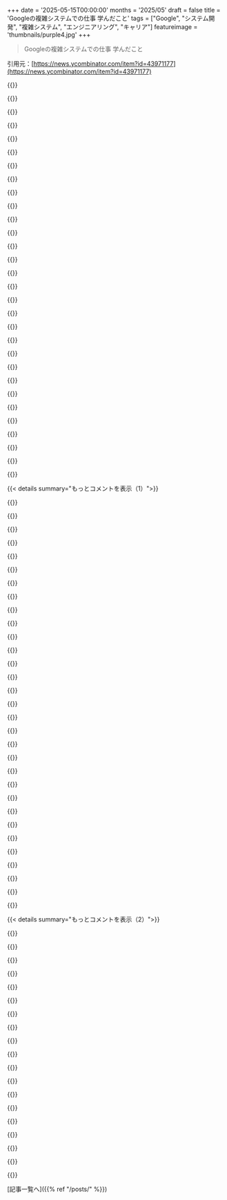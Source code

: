 +++
date = '2025-05-15T00:00:00'
months = '2025/05'
draft = false
title = 'Googleの複雑システムでの仕事 学んだこと'
tags = ["Google", "システム開発", "複雑システム", "エンジニアリング", "キャリア"]
featureimage = 'thumbnails/purple4.jpg'
+++

> Googleの複雑システムでの仕事 学んだこと

引用元：[https://news.ycombinator.com/item?id=43971177](https://news.ycombinator.com/item?id=43971177)




{{<matomeQuote body="個人的に気になるのが，”複雑性”って言葉を使うとき，自分でコントロールできる複雑性（境界あり／任意）と，どうしようもない複雑性（ドメイン／偶発的／環境）を区別しない記事が多いことなんだ．Googleはすごいけど，海運や製造業みたいにデータがない分野の複雑さは，Googleの問題より難しいことが多いと思うな．Googleの人たちを低く見てるわけじゃないけど，そういう区別がないのは残念だよ．" userName="braza" createdAt="2025/05/15 07:46:53" color="#ff5c5c">}}




{{<matomeQuote body="Googleで過ごす時間の90％は，偶発的な組織の複雑性との戦いだろ．これがほぼ無限にあるんだよ．" userName="kubb" createdAt="2025/05/15 09:01:18" color="">}}




{{<matomeQuote body="よく言われてたのが”collaboration headwind”（共同作業の逆風）って言葉．プロジェクトの成功が1人の95％の成功率にかかってるなら，プロジェクトも95％の成功率だ．でも10人それぞれが95％で成功する必要があるなら，プロジェクトの成功率は突然60％になっちゃうんだ．<br>実際は，めんどくさいドメインのオーナーがプロセス，会議，ドキュメント，複数の承認を積み重ねて，ボタンのテキストを変えるのに6ヶ月もかかったりするんだよ，あーあ．" userName="repeekad" createdAt="2025/05/15 10:55:12" color="#45d325">}}




{{<matomeQuote body="Googleには「これが俺にとって何かにならないと承認しない」っていう文化があるんだ．だから今や，ボタンのテキストを変えるのに，2つの小さなリファクタリング，10個の明白だけど無視されてたバグ修正，それに本当に良くなってるかの5つの実験がついてくるんだよ．" userName="pclmulqdq" createdAt="2025/05/15 12:37:38" color="#ff5c5c">}}




{{<matomeQuote body="これってかなりイライラするだろうけど，少なくともちょっとした良い面もあるんだ．少なくとも明白だけど無視されてたバグ修正には取り組めるんだから．<br>小さいとこだとそこまで手が回らないし，大きいとこでもやりたがらないとこが多いからね．<br>まあ，そのリファクタリングで混入するかもしれないバグを補えるかは分からないけどね．" userName="moregrist" createdAt="2025/05/15 13:05:23" color="">}}




{{<matomeQuote body="まあ，オーナーがフィックスのために存在しなかったテストスイート全体を書けって言ってきたら，一番可能性が高いのは，そのドラフトCLで時間を無駄にして，それがそのままお蔵入りになることだよね．" userName="dietr1ch" createdAt="2025/05/15 14:15:40" color="">}}




{{<matomeQuote body="この話の別の側面として，プロジェクトの予想される利益が，組織が取り組んでる無関係なプロジェクト数に依存するってのがあるんだ．これすごく逆直観的だと思うんだけどね．<br>どのプロジェクトにも3つの可能性がある．成功（会社が儲かる），失敗（会社が儲からない），そして”致命的な失敗”（大きな訴訟，規制違反の罰金，PR災害で，プロジェクトで得られるはずだった以上にお金がかかる）だ．<br>スタートアップなら，最悪でも会社の価値が0になるだけ．投資家から見たら，お金を全部燃やす（1000万ドル）のと，プロダクトマーケットフィットを見つけられない（通常の失敗）のと，30億ドルの訴訟を起こされて倒産する（致命的な失敗）のに大差ない．結果は同じで，投資は失われる．でも大企業にとっては，30億ドルの訴訟は1000万ドルを失敗したプロジェクトに費やすよりはるかに高くつくんだ．<br>この3つの可能性はトレードオフできる．面倒な法務レビューや国際化・アクセシビリティテストのチェックリストを各リリースで強制すると，成功率は10％下がるかもしれないけど，”致命的な失敗率”を1％から0.5％に減らせるかもしれない．スタートアップから見たらこれは悪いトレードオフだけど，大企業のギリギリ儲かってるR＆Dプロジェクトなら，そのチェックリストは正しい判断なんだよ．<br>この問題は，管理層の数とか，社内文化とか，”組織の瘢痕組織”とか，通常官僚主義の原因とされるものとは別なんだ．ただ法務とブランド安全の観点から見ても，組織が大きいほど，どれだけ組織を効率化できても，官僚主義は理にかなってるんだよ．" userName="miki123211" createdAt="2025/05/15 15:52:13" color="#45d325">}}




{{<matomeQuote body="彼らがテストを書けって言ってるのは，”彼らのためになるから”じゃなくて，プロのエンジニアとしてテストを書くべきだからだよ．yolo（やったぜ）で済ませるんじゃなくてさ．<br>まあ，テストが現実的じゃないちゃんとした理由がある時もあるだろうね．そういう時は反論したり，別のレビューアを探したりして良いんだ．社内には何十万人も人がいるんだから，コンパイルさえすれば何でも通してくれる一人か二人くらいは見つけられるはずだ．<br>でもほとんどの場合，レビューアがくれてるアドバイスは聞くべきなんだよ．" userName="vkou" createdAt="2025/05/15 17:16:30" color="">}}




{{<matomeQuote body="ボタンをちょっと違う青に変えるだけで，そのボタンのオーナーじゃない場合，ボタンのオーナーがお前にそのボタンのテストを書けって要求するのはおかしいだろ．" userName="pclmulqdq" createdAt="2025/05/15 18:08:35" color="">}}




{{<matomeQuote body="それはつまり，関連するコード領域にテストが（十分なだけ）なかったってこと？フィックスに加えて，その足りないテストをバックフィルするように求められてるの？" userName="specialist" createdAt="2025/05/15 17:45:16" color="">}}




{{<matomeQuote body="小さい会社にいると、時間の90％は社会的な複雑さと戦ってるんだよ。これも限界はないけど、もっと急な坂道って感じ。本当にすごい奴なら、現実が驚くほど複雑だって教えてくれるだろうし、それを整理して戦うリソースがある時もあれば、他の人たちより賢くリソースを使って教訓を共有できる時もある。時には、自分の教訓が役に立つかどうかも全然分からない。記事自体を評価して、そこから学べること学ぼうぜ。" userName="Demiurge" createdAt="2025/05/15 12:49:23" color="">}}




{{<matomeQuote body="これは記事の「複雑 vs 難解」の導入で説明されてると思うな。制御できない変数が多い問題のほとんどは、少しずつ解決していくアプローチになるだろうね。例えば、自分で変数を制限したり、問題を手動で解決したり、自動化をあっさり諦めたりとか。これは「難解」に分類される。難解な問題に深入りするのは主にビジネスチャンスが動機で、スケールには常に限界があるし、大手企業は手を出したがらない傾向があるよ。" userName="tuyiown" createdAt="2025/05/15 10:11:00" color="">}}




{{<matomeQuote body="あの数学の前提はどっちにしろ間違ってるよ。10人に依存する場合、それぞれが「95％うまく実行する」確率がゼロになるわけじゃない。これはプロジェクトメンバー全員がA++プレイヤーであることの不可能さだけが原因じゃない。調整のオーバーヘッドだけじゃなくて、調整リスク（coordination RISK）があるんだ。夫婦で複数の飛行機や電車、ホテル、美術館やレストランの予約を含む2週間の旅行を計画するのを想像してみて。必然的に、お互いの間で何か誤解や伝達ミスがあって、それが間違って実行される。これでコミュニケーションノードが増えると、エラー率が爆発するのを見てごらん。" userName="steveBK123" createdAt="2025/05/15 14:17:55" color="#ff5733">}}




{{<matomeQuote body="あのさ、FAANGみたいな規模のシステムを設計、構築、保守したことは一度もないけど、かなり複雑なシステム（例えば、5000社の異なる法人クライアント向けに、個別に交渉されたハードウェア補助金（常に変わる）とサービスプラン、手数料体系、さらに物流を含む5000種類の異なる料金・補助金ルール。物流は配送だけでなく、デバイスが従業員に届く前に構成するための特定の部署への配送も含む、など）に関わったことはあるんだ。<br>ぶっちゃけ、問題の95％は技術的なものじゃなくて、人間関係の問題だったね。" userName="apercu" createdAt="2025/05/15 13:16:31" color="#38d3d3">}}




{{<matomeQuote body="ここにあるアイデアは好きだけど、30億ドルで訴えられる実際の可能性は、コストの文脈では無視できるほど小さいと思うな。さらに、追加のプロセスやオーバーヘッドがその可能性にどれだけ影響するかも疑問だよ。大企業はまた、こういう訴訟に対する様々な「盾」を持ってる。例えば、政治家にロビー活動したり、弁護士を雇ったり、法務・知財保護部門があったりね。人生の他のことと同じで、現在の価値を見て、大きなリスクには保険をかけるべきだよ。そうは言っても、スタートアップがもっとリスクを取れることには同意するけど、それが大企業がプロセスまみれで遅い主要因だとは私は思わないな。" userName="YZF" createdAt="2025/05/15 19:07:18" color="">}}




{{<matomeQuote body="そうそう。明らかな修正なのに、初めて正式にコードのテストを要求されるっていう反発を経験したことあるよ。全部、誰かを壊すかもしれないから、っていう理由でね。ドキュメントやコメントに基づいて本当の欠陥を示して直した時でさえ。もし本当に壊れることを気にしているなら、私が簡単に始められるように、そこには既にいくつかのテストがあるはずだって思うだろ。" userName="dietr1ch" createdAt="2025/05/15 18:52:25" color="">}}




{{<matomeQuote body="それが数学が示してるところだよ。プロジェクトは10人全員がうまく仕事をすれば成功する。各人の成功確率は95％。0.95の10乗は約60％だから、10人全員がうまく仕事をする確率は約60％だ。その仕事にはマネジメントやプロダクトデザインも含まれてるから、マネージャーがコミュニケーションでヘマをするリスクもその5％に含まれてるんだ。（マネージャーとしては、その確率は5％よりかなり高いと思うし、だから全体の成功率はさらに低いんだ。）" userName="nostrademons" createdAt="2025/05/15 14:46:34" color="">}}




{{<matomeQuote body="もし君が説明するような単純なケースなら、承認できるコードのオーナーがきっと複数人いるはずだよ、たとえ一人が非合理的でもね。もし実際にパッケージの変更を承認できるオーナーが一人しかいないなら、そのプロジェクトのセットアップには何かすごく変で珍しいことがあるか、それは誰かの個人的な趣味プロジェクトで、5年前に書いて、まあまあメンテナンスしてる感じだろ。その場合、君がそこに一行の変更を提出するのがなんでそんなに大事なのか不思議に思うよ。みんな大人だし、みんな一緒に働いてるんだから、みんなで解決できるだろ。もし誰かが絶対にアホみたいに強情なら、エスカレーションすればいい。マネージャーがいるのはそのためだし、彼らには彼らのマネージャーがいる。私の経験だと、非合理的なアホなんてごく少数だね。どんな数十億ドル企業にも、組織、ビジョン、戦略、実行の問題は常にたくさんあるけど、「コードレビューで人が非合理的だ」ってのはトップ10に入るような問題じゃないと思うな。一日の気分を害すことは一度や二度あるかもしれないけど、それをシステム的だとは言えないよ。" userName="vkou" createdAt="2025/05/15 18:23:01" color="">}}




{{<matomeQuote body="あの古い格言通りだね、「早く行きたいなら一人で行け。遠くまで行きたいなら一緒に行け」。" userName="xnx" createdAt="2025/05/15 14:34:22" color="">}}




{{<matomeQuote body="それな、”たった5%”ってのがミソ。通信とか実装とか調整とか、全部の失敗パターンをひっくるめて5%は超低いってこと。その過小評価が積もり積もって、トップレベルの60%成功ってのを実際よりだいぶ高く見せてるんだよ。失敗率が7.5%だとトップの成功確率は50%切って46%だし、現実的な10%だと35%まで下がる。まあそんな感じ。" userName="steveBK123" createdAt="2025/05/15 14:49:40" color="#ff5733">}}




{{<matomeQuote body="記事の「込み入った」と「複雑」の区別じゃ、これに十分に対応できてないと思うんだ。特に税金と気候変動みたいな単純化された例ではダメなんだよね。なんか違う気がするな。ePOD（電子配達証明）で考えてみて。技術実装は「込み入った」かも。でも、実際の導入率が46%しかなくて、ほとんどが紙でやってる状況は「複雑」だよ。Independent contractorsなTruck drivers、インフラ不足のRural regions、incentive structuresの不一致、紙やWhatsAppの混在とか。Socio-technical constraints、Behavioral incentives、Operational logistics、Fragmented accountability、Incomplete or delayed dataの複雑さが絡む。高度に管理された技術実装だけじゃなく、現場の不確実性に対応するのが本当の複雑さだね。" userName="braza" createdAt="2025/05/15 11:22:37" color="#ff5c5c">}}




{{<matomeQuote body="infraとかtoolingみたいに使えるabstractionsによって、どれだけ時間が節約できるかも同じくらい大事だよね。" userName="simianwords" createdAt="2025/05/15 11:00:09" color="">}}




{{<matomeQuote body="＞ If someone absolutely insists on being an asshole, escalate.<br>それは貢献しようとしてる時間にさらに上乗せするってことだよ。本来よりずっと難しくなるって気づいたら、問題を回避する方がたいてい安いんだよ（全然難しくないのに）。" userName="dietr1ch" createdAt="2025/05/15 18:54:55" color="">}}




{{<matomeQuote body="君は正しいけど、問題のニュアンスが抜けてるね。僕は長年F500企業の情報セキュリティのコンサルタントをやってたんだ。問題を解決するのに、ただ適切な人を知ってるだけでいいってことがよくあった。でもエンジニアが10万人もいると、それが桁が一つ（か二つ！）難しくなる。小さなエンジニア組織で解決するのと同じやり方で解決しようとすると、行き詰まって何もできなくなるし、それに費やした時間で損をするだろうね。技術的な問題もそんな感じだよ。スケールアウトされてたり、不慣れなエッジがあったり、単に違うから推論モデルを調整しなきゃいけない。典型的なf500でもできるようなことでも、big techのscaleじゃただじゃできないこともある。君の方向性は正しいし、多くの傷は自業自得なんだけどね。でもGoogleとかFacebookみたいな会社を運営するのはバカみたいに大変で、簡単な答えなんてない、僕たちはただ最善を尽くしてるだけなんだ。" userName="bitexploder" createdAt="2025/05/15 15:14:53" color="#ff5733">}}




{{<matomeQuote body="この説明はlawsuitsだけじゃなかったよね。同じようなカテゴリの他のことはこれだよ：<br>- negative media attention（media scrutiny increases proportionally to organization size）<br>- influential groupをupsetさせて、businessの他の部分に影響が出る可能性（Apple、Google、MicrosoftがUberができる前に”Uber” appを作ろうとしたら、どれだけoutrageになったか考えてみて）<br>- 作業してるserviceをbring downさせて、potentially breaking SLAs<br>- customer / legal commitmentsを満たせないこと、particularly in regards to internationalization, accessibility etc.<br>- security incidents。これはたぶんもっと大きな問題になる、だって君のprojectはinfrastructureの他の部分と繋がってるからね。<br>- cancelled onlineされること。これはemployees（projectとunrelatedな人たち）がquitする原因になる。<br>- projectのためにcompanyがadditional employeesをhireする必要があるというfactからresultする、natural, random and serious consequences。例えば、populationにはsexual assault or financial fraudをcommitする意思のある人がcertain numberいるわけで、more peopleをhireすればするほど、そういう人がget one of themする可能性が高くなる。" userName="miki123211" createdAt="2025/05/15 21:16:04" color="#45d325">}}




{{<matomeQuote body="Coordination Headwind：https://komoroske.com/slime-mold/" userName="sollewitt" createdAt="2025/05/15 14:30:00" color="">}}




{{<matomeQuote body="＞ lazy domain owners<br>面白いね。過去25年のほとんどでconsultantをやってた僕の経験だと、domain ownersはたいていinvestedしてて、自分のjobsにimpactすることにはstrong opinionsを持ってるんだ。一方でExecutive leadershipは、実際にはissuesを知りたくなくて、tee timeがあるからwatches見てeyes glaze overする、って感じだね。" userName="apercu" createdAt="2025/05/15 13:20:10" color="">}}




{{<matomeQuote body="＞ All because it may break someone. Even when I presented a real defect based on docs/comments and fixed it.<br>素晴らしいね、bugを見つけてfixedしたんだから。問題は、他のregressionsがないってどうやってわかるの？Codeはliabilityだよ。一度check it inしちゃうと、それをownsするteamがresponsibleになる。Untested codeはliability of unknown scopeだよ。contributor自身がultimately any of the consequencesをdealing withしないのに、someone’s contributionsを受け入れたがらないのは、quite understandable whyだよ。If you think they are being mean and lazy, imagine if the tables were reversed. I don’t accept puppies or elephants as gifts for similar reasons.<br>existing test coverage sucksなのはunfortunateだね。In this case, the best way forward should be for the team in question to improve coverage, and for you to then submit your fix + a test for it. And if they don’t have budget to do this, then that sucks, but that’s their call to make, and that’s a signal that the project in question is abandonware.<br>And it’s fine for a large company to have a bunch of abandonware. If it works, and produces value, the optimal amount of ongoing development effort to invest into a piece of software may, depending on the circumstances, be near-zero." userName="vkou" createdAt="2025/05/15 20:36:47" color="#38d3d3">}}




{{<matomeQuote body="Also why the optimal business strategy seems to be to go as far as you can alone and then bring on other people when you’re running out of steam." userName="nostrademons" createdAt="2025/05/15 14:48:22" color="">}}




{{<matomeQuote body="良いマネジメントとか技術リーダーシップってさ、個々の失敗（例えば10人の例）からくるリスクをちゃんと見つけて、それに対処することなんだよね。それに、関わる人がリスクや問題点を早めに指摘できるようにして、君が言うみたいにプロジェクト全体の成功率が下がらないようにすること、これが大事なの。" userName="zenogantner" createdAt="2025/05/15 16:21:12" color="">}}




{{< details summary="もっとコメントを表示（1）">}}

{{<matomeQuote body="「これ無理じゃん」ってすぐに頭に浮かんだんだ。でも、チームメイトが「でも俺たちGoogleだよ？なんとかできるっしょ！」って言ったんだよね。Googleってとこはさ、不可能なことが単に難しいことにレベルダウンして、簡単なことが逆に難しくなっちゃう場所なんだ。" userName="dmoy" createdAt="2025/05/15 07:09:29" color="">}}




{{<matomeQuote body="これ、多分一番正確な言い方だわ。「ちょっとどこかに5TiB保存したいだけなんだけど」「はぁ？Bigtableのセルを複数予約したんですか？」って感じね。https://youtu.be/3t6L-FlfeaI?si=C5PJcrrLepABZsVF" userName="dijit" createdAt="2025/05/15 07:48:23" color="">}}




{{<matomeQuote body="すごく助けてくれた人に、お礼として報酬をあげられるっていう仕組みだよ。会社に頼んで、社内ストアで使えるクレジットか、1ヶ月分の給料に直接上乗せしてもらえるんだ。もちろん、上限とかお金かクレジットかとか決まりはある。自分から”peer bonus’ください”って言うのはあんまり”googly”じゃない（Googleがちょっとカルトっぽいって証拠かな）。こういうのをサービスで提供してる会社もあるよ。例えばBonuslyとか。https://bonusly.com/" userName="dijit" createdAt="2025/05/15 08:13:42" color="#45d325">}}




{{<matomeQuote body="前の職場にも似た制度あったな。報酬はキッチンのお椀にあるお菓子とかだったけど（お互いを信じて勝手に持ってくやつ）。あとSlackで褒められて、ちょっとした嬉しい気持ちになれたり。毎日の小さなことを認めるための象徴的なものだったけど、個人的には良かったと思うよ。" userName="Sharlin" createdAt="2025/05/15 08:29:55" color="">}}




{{<matomeQuote body="すごく助けてくれた人に報いるための仕組み、って話だけどさ、昔の大企業では「キャリアを狭める」って思われてたことを、（初期の）大手テック企業が受け入れて、むしろ推してたのがいつもすごいなって思うんだよね。" userName="blitzar" createdAt="2025/05/15 09:59:25" color="">}}




{{<matomeQuote body="まあ要は、会社が社員にちゃんとカネ払わないために、どれだけバカなことしてるかって話でしょ。報酬システム壊れてるし、フーズボール台とかさ。俺は会社のコスト何倍も節約したけど、プロ意識から勝手にやっただけ。HNでも似た話見るし、AWSの技術者がデカいボーナスもらったって話は例外。資本主義は効率とか評価するはずなのに。CEOとかは報酬要求うまいのにね。お菓子？幼稚園かよ。こういう会社ってさ、自由市場で争ってるはずなのに、硬直した階層的で独裁的で、計画経済みたいだよ。ミドルマネジメントの話はやめとくわ。お菓子の件、おめでとうさん。" userName="AtlasBarfed" createdAt="2025/05/16 02:01:58" color="#ff5c5c">}}




{{<matomeQuote body="”the difficult we do immediately. The impossible takes a little longer” WW2 US army engineer corp" userName="newsclues" createdAt="2025/05/15 12:22:33" color="">}}




{{<matomeQuote body="従業員のやる気を根こそぎ奪うように設計されたやつだね。" userName="socalgal2" createdAt="2025/05/15 09:39:50" color="">}}




{{<matomeQuote body="幼稚園の頃のシールみたいに、Gift cardsとかって給料上げずにタダ働きさせるSocial engineering techniqueだろ。”Employee of the Month”とか”Pizza Party”と同じ。うちの会社もGift cardsでやってるけど、HRに「雨の中のWet rage in the rainくらいUseful」ってメールしたら怒られたよ。俺はFranchisesとかWall Streetの店ではEatしないタイプで、WalmartよりLocal brick and mortarが好き。AmazonにはNever financial support。本当にHonorしたいならRaiseかMore PTO。WalmartのGift cardなんてRADARやLiDAR development kitみたいなQuality purchaseには0 valueなんだから。" userName="yndoendo" createdAt="2025/05/15 15:45:29" color="#38d3d3">}}




{{<matomeQuote body="君の言う”traditional big corporations”は知らないけど、俺のBanking megacorpにはA decade+ at least前からInternal reward system across various ”virtues”があるよ。Direct reward -＞ money link (thats rather for hiring success)とは違うけど、Karmaみたいなものを作れて、Bonuses, raises and promotionsをConsiderする時にTaken into accountされるんだ。Processは見えないからDetailsは知らないけどIgnoredはされてないし、これでPeopleはMotivated to generally do good workでHelps。" userName="jajko" createdAt="2025/05/15 11:40:09" color="#785bff">}}




{{<matomeQuote body="たぶん良い社員だったってことでCandy barしかくれなかったことについて言ってるんだろうね。でもさ、良い仕事してるからそれなりのSalaryもらってるわけで、良いEmployeeであることはそのSalaryをもらうためのJob descriptionの一部なんだよ。Anything extraはNice。" userName="seanw444" createdAt="2025/05/15 14:59:32" color="">}}




{{<matomeQuote body="Yeah. The chocolateはA trivialityだけど、More importantだったのはPublic thanksをGiveし合うEncouragingとKarma pointsのIdea。This culture (Finnish)ではPraiseをGivingのもReceivingのもNot very goodだから、Established ritualがあるとHelps。Also, At least one of the original goalsはThe silo effectをMitigateして、Other projectsのCoworkersをHelpし合うEncourageだったと思う。" userName="Sharlin" createdAt="2025/05/15 17:05:36" color="#38d3d3">}}




{{<matomeQuote body="They weren’t getting a sticker. They were getting a Dopamine hit." userName="latentsea" createdAt="2025/05/16 05:42:56" color="">}}




{{<matomeQuote body="Big bankね。当時のManagement theoryはThe silosの間でResources, time, budget, headcount, good desk locations in the bi-annual room desk shuffle, bonuses and even time of day from managementをCreate competitionするのが目的だったんだ。Even sales and trading - the most symbiotic of functions competed。" userName="blitzar" createdAt="2025/05/15 13:54:01" color="#ff5c5c">}}




{{<matomeQuote body="基本的に人助けしてくれた人に「チップ」を渡す方法って感じかな。「チップ」は自分のじゃなくて会社持ちだけどね。<br>変な使い方されないように理由が必要で、もらう側のマネージャー承認もいるし、四半期ごとの上限もあるんだって。" userName="decimalenough" createdAt="2025/05/15 10:30:05" color="#ff5c5c">}}




{{<matomeQuote body="資本主義とか報酬システムに皮肉屋なのは同じだけど、これは”会社のコスト削減”とかじゃなく、助け合った人に感謝を伝えるシンプルな話だよ。従業員同士だけで回ってて、管理構造とか一切なし。会社のクレカでオヤツ買って始めることもできた、昔の小さくて社員思いな会社だったからこそね。" userName="Sharlin" createdAt="2025/05/16 03:48:59" color="#38d3d3">}}




{{<matomeQuote body="前職では、ピアボーナスはマジで給料日に少額ボーナスとして振り込まれたんだ。ギフトカードとかじゃなくて、メール通知来て口座にお金が入るだけ。今まで見た中で一番やる気出る形のピア評価だったね。" userName="perryizgr8" createdAt="2025/05/15 17:37:15" color="#ff33a1">}}




{{<matomeQuote body="こういうのをシステム化したりゲームっぽくしたりすると、実際には役員チーム内の権力争い（リアルポリティクス）から人々の目をそらすのに役立つんだ。非役員レベルの人が会社内で本当はどう権力が使われてるか気づかないように邪魔すると、組織内の潜在的な権力競争相手を大量に排除できる。" userName="__alexs" createdAt="2025/05/15 10:22:06" color="">}}




{{<matomeQuote body="$175のボーナスを特別に助けてくれた人や頑張った人に贈れるよ。年間20個まで誰でも贈れるから、もらうのもそんな大変じゃない（まあ、20個全部使う人は少ないし、しばらく上限も守られてなかったけどね）。形式的にはマネージャー承認いるけど、重複とかじゃなきゃマネージャーが拒否するのはマナー違反って感じ。" userName="Rebelgecko" createdAt="2025/05/16 04:41:54" color="#ff5733">}}




{{<matomeQuote body="あと、誰でも誰かの昇給を提案できたし、俺の知る限り大体実現してたよ。それに中間管理職もいなかった。（分かってる、人気投票みたいなのは、控えめな優秀な人が評価されにくいっていう問題ももちろんあるよね。）" userName="Sharlin" createdAt="2025/05/16 04:01:31" color="#785bff">}}




{{<matomeQuote body="金融業界でボーナスが意味あるのは、結局金儲けが全てだからね。内発的動機と金儲けが一致する。元々は顧客騙すのを防ぐために導入されたんだって。個人の貢献が簡単に数字で測れるのも大きい。もちろん、セールスとか『コスト削減』みたいな明確な目標がある仕事なら他の業界でも同じような特徴はあるけどね。" userName="dgb23" createdAt="2025/05/15 10:14:07" color="">}}




{{<matomeQuote body="内発的動機<br>それって『サービス残業』ってこと？笑" userName="wiseowise" createdAt="2025/05/15 11:58:18" color="">}}




{{<matomeQuote body="それか、『たった30秒で終わる作業のために、何日もかけて、何個のMDBグループの参加承認を得なきゃいけないの？』って感じ？恋しくないね。" userName="cmrdporcupine" createdAt="2025/05/15 11:07:22" color="">}}




{{<matomeQuote body="このビデオが参考になるかも: https://youtu.be/QIrM9vKKvTs<br>みんな金のために働いてるのであって、金色の星バッジが欲しいわけじゃない。<br>キャンディバーとかマッサージとかでごまかそうとするより、金銭ボーナスの方がずっとマシだし、上から目線じゃない。<br>”なんで良いことできないんだ”って思うなら、そういうインセンティブが本当のやる気をどう壊すか理解してないってことだ。<br>高給取りのSWE席にまで持ち込まれたチップ文化みたいなもんで、マジでいらない。<br>公平な報酬が基本として要求されるべき。" userName="bigyabai" createdAt="2025/05/16 18:44:19" color="">}}




{{<matomeQuote body="＞”難しいことはすぐやる。不可能なことは少し時間がかかる”<br>昔からあった考え方だね。<br>オレもWWIIから学んで実践してる。<br>Googleみたいな複雑なシステムと、自然科学の絶対的なカオスは全然違うスケールだ。<br>軍隊組織っぽい産業界で働いてるけど、チームワークとか計画だけじゃ解決できない問題もある。<br>それは個人の異常な能力が必要な場合だ。<br>だから軍隊にNavy Sealsみたいなのがいるんだ。 army全体じゃ無理なヤバい問題があるからね。" userName="fuzzfactor" createdAt="2025/05/15 15:56:53" color="">}}




{{<matomeQuote body="Googleの現役とか元社員にたくさんインタビューしたけど、彼らが手がけたシステムの規模や複雑さに過度に注目するのは危険だってわかった。<br>Googleは確かにデカくて複雑だけど、開発者を助けるクソ素晴らしいツールも持ってる。<br>”2億5千万ユーザーに影響するプロジェクトに関わった”とか聞くとすごいけど、彼らの視点からすると、複雑なGoogleの開発・QA・デプロイプロセスを数ヶ月かけてこなしただけで、比較的単純な変更だったりするんだ。<br>彼らの経験はユニークだけど、大体予想と違う。<br>本当に意味のある何かをゼロから作った人に出会うのは稀だね。<br>そういう人は大体Staff+レベルで、10年以上Googleにいる。<br>むしろ小さいプロジェクトに関わってたGoogle社員の方が、リソースをゼロから使って、マジで面白いことに挑戦してる場合が多いよ。" userName="gilbetron" createdAt="2025/05/16 12:37:09" color="#785bff">}}




{{<matomeQuote body="＞僕の頭の中での即座の反応は：”これは不可能だ”。<br>でも、チームメイトが言ったんだ：「でも、俺たちはGoogleだ。それが管理できて当然だろ！”<br>「俺たちにはできる！」っていう自信は、大体素晴らしいことだね。（ただし、失敗の可能性も考慮する必要があるけど。）<br>それが傲慢さや例外主義にどうねじ曲がっていくのか、その完璧なルールが俺にはわからないんだ。<br>例えば、「俺の理論は正しいから、この実験を改ざんできる」とか。<br>「俺にはキャリアポテンシャルがめちゃくちゃあるから、出世のためにズルするのはみんなのためだ」とか。<br>「もちろん、この無制限の権力を正しいことに使うさ。俺たちは道徳的に優れてるんだから」とか。<br>「俺たちは他の奴らより優れてる。だから奴らは根絶されるべきだ」とか。<br>解決策の一部は、意志の力、努力、忍耐、プロセスなんかを尊重することだと思うけど、<br>人々が同時に謙虚さの力と真実を尊重せず、個人やグループ自身を生まれつき優れてると考え始めたら、それは心配だね。" userName="neilv" createdAt="2025/05/15 15:30:28" color="#ff33a1">}}




{{<matomeQuote body="悪いけど、それはちょっとファンタジーっぽく聞こえるな。<br>ほとんどのGoogle社員は、自分たちが特別に優れてるとか思ってないと思うよ。<br>Googleでさえ、インポスター症候群（自分なんて偽物だって思うやつ）の人がたくさんいる。<br>実際、人生で何をやっても、結局は同僚の中ではごく普通になる状況に落ち着くのが常だよ。<br>Googleに入れた！って数ヶ月は誇りに思うかもしれないけど、すぐ謙虚になるもんだ。" userName="yodsanklai" createdAt="2025/05/15 20:04:04" color="#38d3d3">}}




{{<matomeQuote body="わかってるよ。でも、Googleに特化したことじゃなくて、もっと一般的な問題について聞きたかったんだ。<br>（あと、例について明確にしておくけど、Googleが論文研究を捏造してるとか、Googleが大量虐殺してるとかは思ってないよ。）<br>もし、謙虚さがありつつ、「でも俺たちにはできる！」っていうのがうまくいくなら、そのあたりのニュアンスをもっと知りたいな。" userName="neilv" createdAt="2025/05/16 13:56:00" color="">}}




{{<matomeQuote body="複雑なシステムについての記事で、クッキーポリシー同意がバグってるっていうのは、ある種の皮肉だね。<br>「必須のみ」をクリックすると、クッキーポリシー同意がまた表示されるんだ。" userName="RenThraysk" createdAt="2025/05/15 11:30:48" color="">}}

{{</details>}}




{{< details summary="もっとコメントを表示（2）">}}

{{<matomeQuote body="私も同じ。サードパーティのクッキーをブロックしてるのが原因だよ。" userName="wooque" createdAt="2025/05/15 21:30:26" color="">}}




{{<matomeQuote body="あのバグは、たぶん地域限定のエッジケースで、テスト不足じゃないかな。<br>EUのGDPRとか関係あるけど、USにいるエンジニアにはテストしにくいだろうし。<br>EUに住んでる私はクッキーバナーにうんざりしてる。<br>非必須だけか、全部拒否。無理ならリーダーモードかタブ閉じ。<br>ダークパターンには戦うし、簡単にオプトアウトできるサイトを応援するよ。" userName="junto" createdAt="2025/05/17 07:34:51" color="#ff5c5c">}}




{{<matomeQuote body="「複雑システムは悪い」「単純システムは常に良い」っていう二つの誤解について話してるね．軍隊みたいに複雑だけど必要なシステムもあれば，DNAみたいに単純に見えて実は深い複雑さを持つシステムもある．シンプル化が良い場合もあるけど，全てに当てはまるわけじゃないんだ．" userName="ggm" createdAt="2025/05/15 08:15:59" color="#785bff">}}




{{<matomeQuote body="引用されてる火薬の話だけど，アルケブス銃はMiddle Ages終わり頃の登場だよ．Middle Agesの戦争の限界は食料供給や兵士が農民だったことの方が大きかったんだ．略奪なしで食料調達できる国家は少なかったんだよ（EuropeだとByzantinesくらい）．" userName="jcranmer" createdAt="2025/05/15 12:25:26" color="#ff5c5c">}}




{{<matomeQuote body="記事の定義でいくと，軍隊はcomplex systemじゃなくてcomplicated systemだと思うんだよね．構造化されてて再現性がある解決策があるし，記事にあるようなemergent behaviorsみたいなcomplex systemsの特徴は示さないと思う．" userName="zmb_" createdAt="2025/05/15 09:58:55" color="#38d3d3">}}




{{<matomeQuote body="この記事，その理由だけであんまり好きじゃないな．良いポイントもあるんだけど，ちゃんと機能する言葉が既にあるのに，わざわざ再定義する必要ないでしょ．" userName="cowboylowrez" createdAt="2025/05/15 18:50:50" color="">}}




{{<matomeQuote body="同意だね．問題はcomplexity自体じゃなくて，システムが処理しなきゃいけない情報量に見合うcomplexityが必要なんだ．根本的な問題は，complexity，特に手に負えないcomplexityを管理できるシステムをどう設計するかだよ．" userName="p_v_doom" createdAt="2025/05/15 11:18:58" color="#38d3d3">}}




{{<matomeQuote body="引用されてる火薬の話だけど，UkraineはRussiaが兵站みたいなcomplexなタスクでincompetentじゃなかったらすぐconqueredされてただろうね．2022年の64kmのheavy machinery渋滞とか，fuelやfoodみたいなlogisticsのbasicsすらできてなかったんだよ．" userName="jajko" createdAt="2025/05/15 11:44:35" color="#ff33a1">}}




{{<matomeQuote body="math backgroundだから，software engineersがそういうbasicなsystems modelingのvocabulary持ってないのちょっとsurprisingなんだよね．みんなMeadowsの「Thinking in Systems」読むべきだよ．" userName="destring" createdAt="2025/05/16 08:49:26" color="">}}




{{<matomeQuote body="このサイトで「必須のみ」ってクリックしたら、Cookieバナーが無限に再表示されるんだけど笑っちゃうね。" userName="Pavilion2095" createdAt="2025/05/15 11:00:23" color="">}}




{{<matomeQuote body="ごめんね、俺のニュースレタープロバイダー（Substack）なんだけど、時々かなりバグるんだよ。" userName="teivah" createdAt="2025/05/15 11:54:51" color="#ff33a1">}}




{{<matomeQuote body="多分、過度に複雑なシステムだからじゃないかな。" userName="romanovcode" createdAt="2025/05/15 13:26:31" color="">}}




{{<matomeQuote body="意図的なのか無能なのか分からないけど、だって今はHTTPでテキストを配信するのなんて、すごくうまく抽象化されてるのにさ。" userName="owebmaster" createdAt="2025/05/15 14:47:04" color="">}}




{{<matomeQuote body="Cookieとか他の余計なものなしで静的サイトをホストする簡単な方法があればなあ<br>https://cloud.google.com/storage/docs/hosting-static-website + 好きなOSS CMSを選べばいいじゃん。" userName="codydkdc" createdAt="2025/05/15 14:19:44" color="">}}




{{<matomeQuote body="もしくはublock入れて、Cookieブロッカーリスト全部追加するとか。" userName="EasyMark" createdAt="2025/05/16 03:02:22" color="">}}




{{<matomeQuote body="「複雑なシステムの一つの特徴は、各部分を見るだけでは予測しにくい振る舞いをし、デバッグや管理を難しくする」って記事にあったけど、正直俺がやった中小PJでも非同期とかタイミングの問題でデバッグ超大変だったから、そんなに変わらないと思うよ。" userName="kossTKR" createdAt="2025/05/15 07:14:57" color="#45d325">}}




{{<matomeQuote body="複雑と込み入ってるの定義が、本当に閉じたシステムかどうかの問題でごっちゃになってると思う。外部要因を含まないモデルを「複雑」って言ってるだけの場合が多い。でも、本当に閉じたシステムで「創発的な振る舞い」があるって記述に出会ったことないんだよね。LLMがそれに当たるかは分からないけど。" userName="tunesmith" createdAt="2025/05/15 19:11:41" color="#ff5733">}}




{{<matomeQuote body="コンピュータは理想世界で数学をモデル化しようとしてる点を除いてね。数学的にモデル化できないコンピュータの副作用から問題が発生してるのでなければ、問題を数学的にモデル化して数学で解くのを技術的に止めるものはないんだ。LLMの出力みたいにモデル化できないわけじゃない。俺たちは文字通り理解してないんだ。SREが直面する問題は全く同じ？システムにBを入力したら、数学的にAという出力を予測できないわけ？方程式一つじゃなくてもいい。シミュレーションでできることだよ。" userName="ninetyninenine" createdAt="2025/05/15 13:52:32" color="#45d325">}}

{{</details>}}



[記事一覧へ]({{% ref "/posts/" %}})
